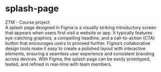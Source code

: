 # splash-page
ZTM - Course project </br>
A splash page designed in Figma is a visually striking introductory screen that appears when users first visit a website or app. It typically features eye-catching graphics, a 
compelling headline, and a call-to-action (CTA) button that encourages users to proceed further. Figma’s collaborative design tools make it easy to create a polished layout 
with interactive elements, ensuring a seamless user experience and consistent branding across devices. With Figma, the splash page can be easily prototyped, tested, and refined 
in real-time with team members.
